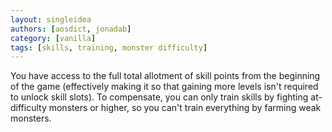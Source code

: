 ```yaml
---
layout: singleidea
authors: [aosdict, jonadab]
category: [vanilla]
tags: [skills, training, monster difficulty]
---
```

You have access to the full total allotment of skill points from the beginning of the game (effectively making it so that gaining more levels isn't required to unlock skill slots). To compensate, you can only train skills by fighting at-difficulty monsters or higher, so you can't train everything by farming weak monsters.
